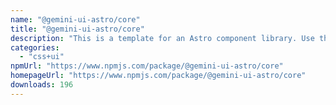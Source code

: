 ```yaml
---
name: "@gemini-ui-astro/core"
title: "@gemini-ui-astro/core"
description: "This is a template for an Astro component library. Use this template for writing components to use in multiple projects or publish to NPM."
categories:
  - "css+ui"
npmUrl: "https://www.npmjs.com/package/@gemini-ui-astro/core"
homepageUrl: "https://www.npmjs.com/package/@gemini-ui-astro/core"
downloads: 196
---
```

